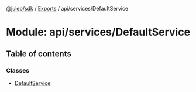 [@julep/sdk](../README.md) / [Exports](../modules.md) / api/services/DefaultService

# Module: api/services/DefaultService

## Table of contents

### Classes

- [DefaultService](../classes/api_services_DefaultService.DefaultService.md)
